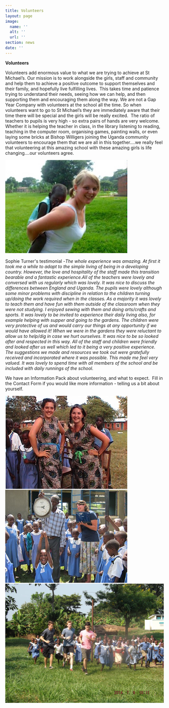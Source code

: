 ```yaml
---
title: Volunteers
layout: page
image:
  name: ''
  alt: ''
  url: ''
section: news
date: ''
---
```

**Volunteers**

Volunteers add enormous value to what we are trying to achieve at St Michael’s. Our mission is to work alongside the girls, staff and community and help them to achieve a positive outcome to support themselves and their family, and hopefully live fulfilling lives.  This takes time and patience trying to understand their needs, seeing how we can help, and then supporting them and encouraging them along the way. We are not a Gap Year Company with volunteers at the school all the time. So when volunteers want to go to St Michael’s they are immediately aware that their time there will be special and the girls will be really excited.  The ratio of teachers to pupils is very high - so extra pairs of hands are very welcome. Whether it is helping the teacher in class, in the library listening to reading, teaching in the computer room, organising games, painting walls, or even laying some bricks at Bishop Willigers joining the Uganda community volunteers to encourage them that we are all in this together....we really feel that volunteering at this amazing school with these amazing girls is life changing....our volunteers agree.

![/assets/images/FB21C236-FC6F-48F6-8B4E-7629885F28EC.jpeg](/assets/images/FB21C236-FC6F-48F6-8B4E-7629885F28EC.jpeg)

Sophie Turner's testimonial -_The whole experience was amazing. At first it took me a while to adapt to the simple living of being in a developing country. However, the love and hospitality of the staff made this transition bearable and a fantastic experience.<!--more-->All of the teachers were lovely and conversed with us regularly which was lovely. It was nice to discuss the differences between England and Uganda. The pupils were lovely although some minor problems with discipline in relation to the children turning up/doing the work required when in the classes. As a majority it was lovely to teach them and have fun with them outside of the classroom when they were not studying. I enjoyed sewing with them and doing arts/crafts and sports. It was lovely to be invited to experience their daily living also, for example helping with supper and going to the gardens. The children were very protective of us and would carry our things at any opportunity if we would have allowed it! When we were in the gardens they were reluctant to allow us to help/dig in case we hurt ourselves. It was nice to be so looked after and respected in this way. All of the staff and children were friendly and looked after us well which led to it being a very positive experience. The suggestions we made and resources we took out were gratefully received and incorporated where it was possible. This made me feel very valued. It was lovely to spend time with all members of the school and be included with daily runnings of the school._

  
We have an Information Pack about volunteering, and what to expect.  Fill in the Contact Form if you would like more information - telling us a bit about yourself.

![/assets/images/47907FC5-980F-4E4C-848D-C303813E7C1F.jpeg](/assets/images/47907FC5-980F-4E4C-848D-C303813E7C1F.jpeg)![/assets/images/014CCB41-B60F-4693-B9DB-539BA3001717.jpeg](/assets/images/014CCB41-B60F-4693-B9DB-539BA3001717.jpeg)![/assets/images/boys-running.jpg](/assets/images/boys-running.jpg)
